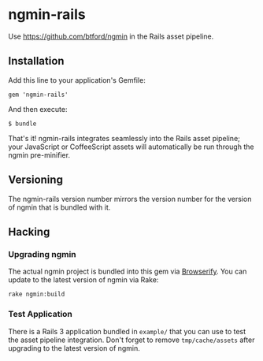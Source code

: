 ngmin-rails
===========

Use <https://github.com/btford/ngmin> in the Rails asset pipeline.

Installation
------------

Add this line to your application's Gemfile:

    gem 'ngmin-rails'

And then execute:

    $ bundle

That's it! ngmin-rails integrates seamlessly into the Rails asset pipeline; your JavaScript or CoffeeScript assets will automatically be run through the ngmin pre-minifier.

Versioning
----------

The ngmin-rails version number mirrors the version number for the version of ngmin that is bundled with it.

Hacking
-------

### Upgrading ngmin

The actual ngmin project is bundled into this gem via [Browserify](https://github.com/substack/node-browserify). You can update to the latest version of ngmin via Rake:

    rake ngmin:build

### Test Application

There is a Rails 3 application bundled in `example/` that you can use to test the asset pipeline integration. Don't forget to remove `tmp/cache/assets` after upgrading to the latest version of ngmin.

